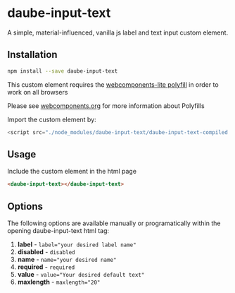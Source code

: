 # daube-input-text
A simple, material-influenced, vanilla js label and text input custom element.

## Installation
```bash
npm install --save daube-input-text
```

This custom element requires the [webcomponents-lite polyfill](https://github.com/webcomponents/webcomponentsjs) in order to work on all browsers

Please see [webcomponents.org](https://www.webcomponents.org/polyfills) for more information about Polyfills

Import the custom element by:
```JavaScript
<script src="./node_modules/daube-input-text/daube-input-text-compiled.js"></script>
```

## Usage
Include the <daube-input-text> custom element in the html page
```html
<daube-input-text></daube-input-text>
```

## Options

The following options are available manually or programatically within the opening daube-input-text html tag:

1. **label** - ```label="your desired label name"```
2. **disabled** - ```disabled```
3. **name** - ```name="your desired name"```
4. **required** - ```required```
5. **value** - ```value="Your desired default text"```
6. **maxlength** - ```maxlength="20"```



